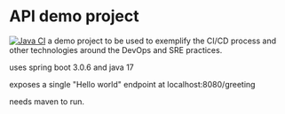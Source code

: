 API demo project
=================
[![Java CI](https://github.com/Clau963/apiDemo/actions/workflows/apiDemo-build.yaml/badge.svg)](https://github.com/Clau963/apiDemo-sdet/actions/workflows/apiDemo-build.yaml)
a demo project to be used to exemplify 
the CI/CD process and other technologies 
around the DevOps and SRE practices.


uses spring boot 3.0.6 and java 17

exposes a single "Hello world" endpoint
at localhost:8080/greeting

needs maven to run.
